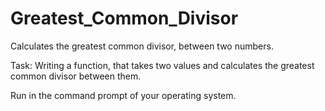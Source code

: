 # Greatest_Common_Divisor
Calculates the greatest common divisor, between two numbers.

Task: 
Writing a function, that takes two values and calculates the greatest common divisor between them.

Run in the command prompt of your operating system.

